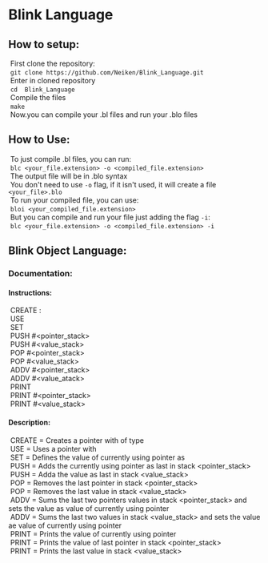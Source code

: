 # Blink Language

## How to setup:
&nbsp;First clone the repository:<br/>
&nbsp;```git clone https://github.com/Neiken/Blink_Language.git``` <br/>
&nbsp;Enter in cloned repository <br/>
&nbsp;```cd  Blink_Language``` <br/>
&nbsp;Compile the files <br/>
&nbsp;```make``` <br/>
&nbsp;Now.you can compile your .bl files and run your .blo files <br/>

## How to Use:
&nbsp;To just compile .bl files, you can run:<br/>
&nbsp;```blc <your_file.extension> -o <compiled_file.extension>``` <br/>
&nbsp;The output file will be in .blo syntax <br/>
&nbsp;You don't need to use ```-o``` flag, if it isn't used, it will create a file ```<your_file>.blo``` <br/>
&nbsp;To run your compiled file, you can use: <br/>
&nbsp;```bloi <your_compiled_file.extension>``` <br/>
&nbsp;But you can compile and run your file just adding the flag ```-i```: <br/>
&nbsp;```blc <your_file.extension> -o <compiled_file.extension> -i``` <br/>

## Blink Object Language:
### Documentation:
#### Instructions:
&nbsp;CREATE <name>          :<type>             <br/>
&nbsp;USE    <name>                              <br/>
&nbsp;SET    <value>                             <br/>
&nbsp;PUSH   #<pointer_stack>                    <br/>
&nbsp;PUSH   #<value_stack>   <value>            <br/>
&nbsp;POP    #<pointer_stack>                    <br/>
&nbsp;POP    #<value_stack>                      <br/>
&nbsp;ADDV   #<pointer_stack>                    <br/>
&nbsp;ADDV   #<value_atack>                      <br/>
&nbsp;PRINT                                      <br/>
&nbsp;PRINT  #<pointer_stack>                    <br/>
&nbsp;PRINT  #<value_stack>                      <br/>

#### Description:
&nbsp;CREATE = Creates a pointer with <name> of type <type>                                                                      <br/>
&nbsp;USE    = Uses a pointer with <name>                                                                                        <br/>
&nbsp;SET    = Defines the value of currently using pointer as <value>                                                           <br/>
&nbsp;PUSH   = Adds the currently using pointer as last in stack <pointer_stack>                                                 <br/>
&nbsp;PUSH   = Adda the value <value> as last in stack <value_stack>                                                             <br/>
&nbsp;POP    = Removes the last pointer in stack <pointer_stack>                                                                 <br/>
&nbsp;POP    = Removes the last value in stack <value_stack>                                                                     <br/>
&nbsp;ADDV   = Sums the last two pointers values in stack <pointer_stack> and sets the value as value of currently using pointer <br/>
&nbsp;ADDV   = Sums the last two values in stack <value_stack> and sets the value ae value of currently using pointer            <br/>
&nbsp;PRINT  = Prints the value of currently using pointer                                                                       <br/>
&nbsp;PRINT  = Prints the value of last pointer in stack <pointer_stack>                                                         <br/>
&nbsp;PRINT  = Prints the last value in stack <value_stack>                                                                      <br/>
